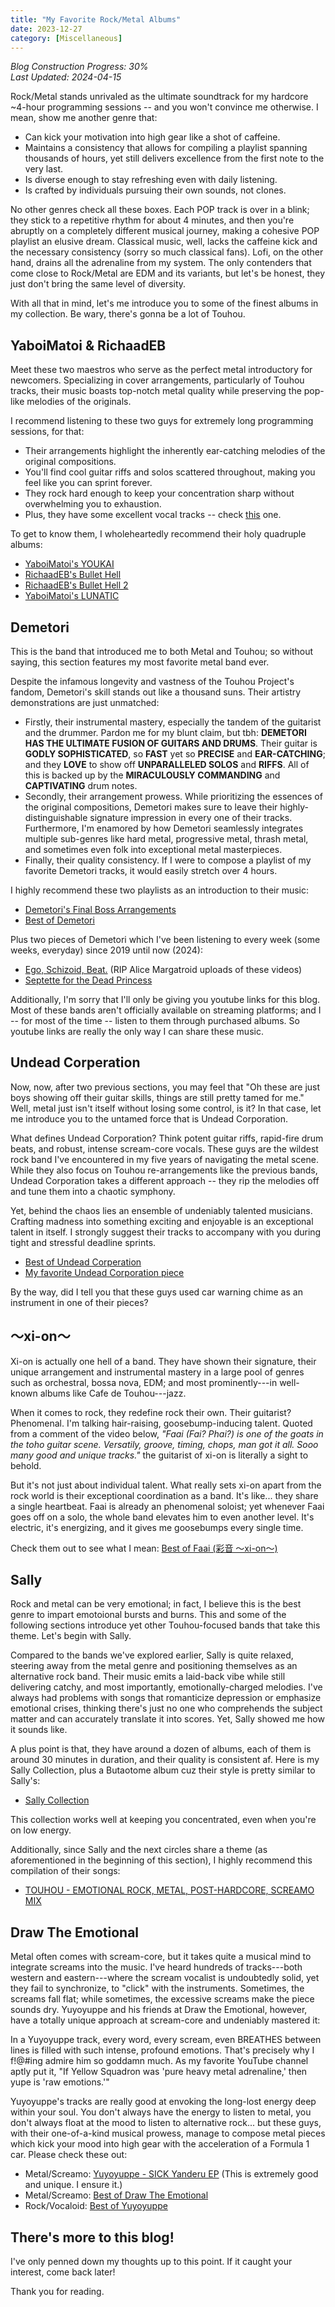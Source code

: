```yaml
---
title: "My Favorite Rock/Metal Albums"
date: 2023-12-27
category: [Miscellaneous]
---
```


*Blog Construction Progress: 30%*  
*Last Updated: 2024-04-15*

Rock/Metal stands unrivaled as the ultimate soundtrack for my hardcore ~4-hour programming sessions -- and you won't convince me otherwise. I mean, show me another genre that:

- Can kick your motivation into high gear like a shot of caffeine.
- Maintains a consistency that allows for compiling a playlist spanning thousands of hours, yet still delivers excellence from the first note to the very last.
- Is diverse enough to stay refreshing even with daily listening.
- Is crafted by individuals pursuing their own sounds, not clones.

No other genres check all these boxes. Each POP track is over in a blink; they stick to a repetitive rhythm for about 4 minutes, and then you're abruptly on a completely different musical journey, making a cohesive POP playlist an elusive dream. Classical music, well, lacks the caffeine kick and the necessary consistency (sorry so much classical fans). Lofi, on the other hand, drains all the adrenaline from my system. The only contenders that come close to Rock/Metal are EDM and its variants, but let's be honest, they just don't bring the same level of diversity.

With all that in mind, let's me introduce you to some of the finest albums in my collection. Be wary, there's gonna be a lot of Touhou.

## YaboiMatoi & RichaadEB

Meet these two maestros who serve as the perfect metal introductory for newcomers. Specializing in cover arrangements, particularly of Touhou tracks, their music boasts top-notch metal quality while preserving the pop-like melodies of the originals.

I recommend listening to these two guys for extremely long programming sessions, for that:

- Their arrangements highlight the inherently ear-catching melodies of the original compositions.
- You'll find cool guitar riffs and solos scattered throughout, making you feel like you can sprint forever.
- They rock hard enough to keep your concentration sharp without overwhelming you to exhaustion.
- Plus, they have some excellent vocal tracks -- check [this](https://www.youtube.com/watch?v=9Xz4NV0zsbY) one.

To get to know them, I wholeheartedly recommend their holy quadruple albums:

- [YaboiMatoi's YOUKAI](https://www.youtube.com/watch?v=X24XiKyef8g)
- [RichaadEB's Bullet Hell](https://www.youtube.com/watch?v=QvHoh0T5W7Y)
- [RichaadEB's Bullet Hell 2](https://www.youtube.com/watch?v=0LmGhQDzXIU)
- [YaboiMatoi's LUNATIC](https://www.youtube.com/watch?v=bz-lcByobF8)

## Demetori

This is the band that introduced me to both Metal and Touhou; so without saying, this section features my most favorite metal band ever.

Despite the infamous longevity and vastness of the Touhou Project's fandom, Demetori's skill stands out like a thousand suns. Their artistry demonstrations are just unmatched:

- Firstly, their instrumental mastery, especially the tandem of the guitarist and the drummer. Pardon me for my blunt claim, but tbh: **DEMETORI HAS THE ULTIMATE FUSION OF GUITARS AND DRUMS**. Their guitar is **GODLY SOPHISTICATED**, so **FAST** yet so **PRECISE** and **EAR-CATCHING**; and they **LOVE** to show off **UNPARALLELED SOLOS** and **RIFFS**. All of this is backed up by the **MIRACULOUSLY COMMANDING** and **CAPTIVATING** drum notes.
- Secondly, their arrangement prowess. While prioritizing the essences of the original compositions, Demetori makes sure to leave their highly-distinguishable signature impression in every one of their tracks. Furthermore, I'm enamored by how Demetori seamlessly integrates multiple sub-genres like hard metal, progressive metal, thrash metal, and sometimes even folk into exceptional metal masterpieces.
- Finally, their quality consistency. If I were to compose a playlist of my favorite Demetori tracks, it would easily stretch over 4 hours.

I highly recommend these two playlists as an introduction to their music:

- [Demetori's Final Boss Arrangements](https://www.youtube.com/watch?v=afNEovhl3Eg)
- [Best of Demetori](https://www.youtube.com/watch?v=8EdW28B-In4)

Plus two pieces of Demetori which I've been listening to every week (some weeks, everyday) since 2019 until now (2024):

- [Ego, Schizoid, Beat.](https://www.youtube.com/watch?v=hjwdyd9_zfM) (RIP Alice Margatroid uploads of these videos)
- [Septette for the Dead Princess](https://www.youtube.com/watch?v=oGgS6en5DAc)

Additionally, I'm sorry that I'll only be giving you youtube links for this blog. Most of these bands aren't officially available on streaming platforms; and I -- for most of the time -- listen to them through purchased albums. So youtube links are really the only way I can share these music.

## Undead Corperation

Now, now, after two previous sections, you may feel that "Oh these are just boys showing off their guitar skills, things are still pretty tamed for me." Well, metal just isn't itself without losing some control, is it? In that case, let me introduce you to the untamed force that is Undead Corporation.

What defines Undead Corporation? Think potent guitar riffs, rapid-fire drum beats, and robust, intense scream-core vocals. These guys are the wildest rock band I've encountered in my five years of navigating the metal scene. While they also focus on Touhou re-arrangements like the previous bands, Undead Corporation takes a different approach -- they rip the melodies off and tune them into a chaotic symphony.

Yet, behind the chaos lies an ensemble of undeniably talented musicians. Crafting madness into something exciting and enjoyable is an exceptional talent in itself. I strongly suggest their tracks to accompany with you during tight and stressful deadline sprints.

- [Best of Undead Corperation](https://www.youtube.com/playlist?list=PLwjR_fm-Nc2tp11inF6fIlhRoFb9YZo_-)
- [My favorite Undead Corporation piece](https://www.youtube.com/watch?v=6hFUFu_4kgE)

By the way, did I tell you that these guys used car warning chime as an instrument in one of their pieces?

## 〜xi-on〜

Xi-on is actually one hell of a band. They have shown their signature, their unique arrangement and instrumental mastery in a large pool of genres such as orchestral, bossa nova, EDM; and most prominently---in well-known albums like Cafe de Touhou---jazz.

When it comes to rock, they redefine rock their own. Their guitarist? Phenomenal. I'm talking hair-raising, goosebump-inducing talent. Quoted from a comment of the video below, *"Faai (Fai? Phai?) is one of the goats in the toho guitar scene. Versatily, groove, timing, chops, man got it all. Sooo many good and unique tracks."* the guitarist of xi-on is literally a sight to behold.

But it's not just about individual talent. What really sets xi-on apart from the rock world is their exceptional coordination as a band. It's like... they share a single heartbeat. Faai is already an phenomenal soloist; yet whenever Faai goes off on a solo, the whole band elevates him to even another level. It's electric, it's energizing, and it gives me goosebumps every single time.

Check them out to see what I mean: [Best of Faai (彩音 〜xi-on〜)](https://www.youtube.com/watch?v=01TECJ-c_OE)

<!--
## Foreground Eclipse
-->

## Sally

Rock and metal can be very emotional; in fact, I believe this is the best genre to impart emotoional bursts and burns. This and some of the following sections introduce yet other Touhou-focused bands that take this theme. Let's begin with Sally.

Compared to the bands we've explored earlier, Sally is quite relaxed, steering away from the metal genre and positioning themselves as an alternative rock band. Their music emits a laid-back vibe while still delivering catchy, and most importantly, emotionally-charged melodies. I've always had problems with songs that romanticize depression or emphasize emotional crises, thinking there's just no one who comprehends the subject matter and can accurately translate it into scores. Yet, Sally showed me how it sounds like.

A plus point is that, they have around a dozen of albums, each of them is around 30 minutes in duration, and their quality is consistent af. Here is my Sally Collection, plus a Butaotome album cuz their style is pretty similar to Sally's:

- [Sally Collection](https://www.youtube.com/playlist?list=PLKfKK8NCD-YOSjSVzNZAK1_MHnprPdrKx)

This collection works well at keeping you concentrated, even when you're on low energy.

Additionally, since Sally and the next circles share a theme (as aforementioned in the beginning of this section), I highly recommend this compilation of their songs:

- [TOUHOU - EMOTIONAL ROCK, METAL, POST-HARDCORE, SCREAMO MIX](https://www.youtube.com/watch?v=vAl_sigbEik)

## Draw The Emotional

Metal often comes with scream-core, but it takes quite a musical mind to integrate screams into the music. I've heard hundreds of tracks---both western and eastern---where the scream vocalist is undoubtedly solid, yet they fail to synchronize, to "click" with the instruments. Sometimes, the screams fall flat; while sometimes, the excessive screams make the piece sounds dry. Yuyoyuppe and his friends at Draw the Emotional, however, have a totally unique approach at scream-core and undeniably mastered it:

In a Yuyoyuppe track, every word, every scream, even BREATHES between lines is filled with such intense, profound emotions. That's precisely why I f!@#ing admire him so goddamn much. As my favorite YouTube channel aptly put it, "If Yellow Squadron was 'pure heavy metal adrenaline,' then yupe is 'raw emotions.'"

Yuyoyuppe's tracks are really good at envoking the long-lost energy deep within your soul. You don't always have the energy to listen to metal, you don't always float at the mood to listen to alternative rock... but these guys, with their one-of-a-kind musical prowess, manage to compose metal pieces which kick your mood into high gear with the acceleration of a Formula 1 car. Please check these out:

- Metal/Screamo: [Yuyoyuppe - SICK Yanderu EP](https://www.youtube.com/watch?v=aEtwA-iwoCQ) (This is extremely good and unique. I ensure it.)
- Metal/Screamo: [Best of Draw The Emotional](https://www.youtube.com/watch?v=cpAILRL3JcA)
- Rock/Vocaloid: [Best of Yuyoyuppe](https://www.youtube.com/watch?v=3kerscNS8K0)

## There's more to this blog!

I've only penned down my thoughts up to this point. If it caught your interest, come back later!

Thank you for reading.

